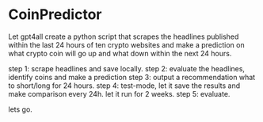 # CoinPredictor

Let gpt4all create a python script that scrapes the headlines published within the last 24 hours of ten crypto websites and make a prediction on what crypto coin will go up and what down within the next 24 hours. 

step 1: scrape headlines and save locally. 
step 2: evaluate the headlines, identify coins and make a prediction
step 3: output a recommendation what to short/long for 24 hours. 
step 4: test-mode, let it save the results and make comparison every 24h. let it run for 2 weeks. 
step 5: evaluate. 

lets go. 
